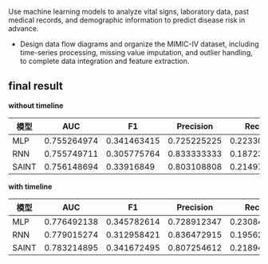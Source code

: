 Use machine learning models to analyze vital signs, laboratory data, past medical records, and demographic information to predict disease risk in advance.

* Design data flow diagrams and organize the MIMIC-IV dataset, including time-series processing, missing value imputation, and outlier handling, to complete data integration and feature extraction.

## final result

**without timeline**

| 模型    | AUC         | F1          | Precision   | Recall      |
| ----- | ----------- | ----------- | ----------- | ----------- |
|MLP	|0.755264974|	0.341463415	|0.725225225	|0.223300971|
RNN|	0.755749711|	0.305775764	|0.833333333|	0.187239945|
SAINT	|0.756148694|	0.33916849	|0.803108808|	0.214979196|




**with timeline**

| 模型    | AUC         | F1          | Precision   | Recall      |
| ----- | ----------- | ----------- | ----------- | ----------- |
| MLP   | 0.776492138 | 0.345782614 | 0.728912347 | 0.230845972 |
| RNN   | 0.779015274 | 0.312958421 | 0.836472915 | 0.195628314 |
| SAINT | 0.783214895 | 0.341672495 | 0.807254612 | 0.218947203 |
